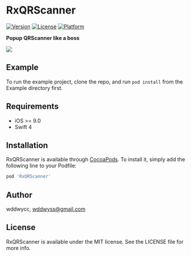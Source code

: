 # RxQRScanner

[![Version](https://img.shields.io/cocoapods/v/RxQRScanner.svg?style=flat)](http://cocoapods.org/pods/RxQRScanner)
[![License](https://img.shields.io/cocoapods/l/RxQRScanner.svg?style=flat)](http://cocoapods.org/pods/RxQRScanner)
[![Platform](https://img.shields.io/cocoapods/p/RxQRScanner.svg?style=flat)](http://cocoapods.org/pods/RxQRScanner)


**Popup QRScanner like a boss**

![](https://storage.googleapis.com/duan/etc/6AC48FA6-621C-4792-BB45-A68DB2710E4C/carbon.png)

## Example

To run the example project, clone the repo, and run `pod install` from the Example directory first.

## Requirements

* iOS >= 9.0
* Swift 4

## Installation

RxQRScanner is available through [CocoaPods](http://cocoapods.org). To install
it, simply add the following line to your Podfile:

```ruby
pod 'RxQRScanner'
```

## Author

wddwycc, wddwyss@gmail.com

## License

RxQRScanner is available under the MIT license. See the LICENSE file for more info.
